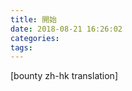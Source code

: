 ```yaml
---
title: 開始
date: 2018-08-21 16:26:02
categories:
tags:
---
```


<!-- "Start" page -->

<!-- toc -->

[bounty zh-hk translation]
